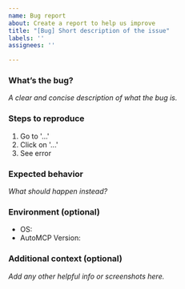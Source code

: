```yaml
---
name: Bug report
about: Create a report to help us improve
title: "[Bug] Short description of the issue"
labels: ''
assignees: ''

---
```


### What’s the bug?
_A clear and concise description of what the bug is._

### Steps to reproduce
1. Go to '...'
2. Click on '...'
3. See error

### Expected behavior
_What should happen instead?_

### Environment (optional)
- OS:
- AutoMCP Version:

### Additional context (optional)
_Add any other helpful info or screenshots here._
